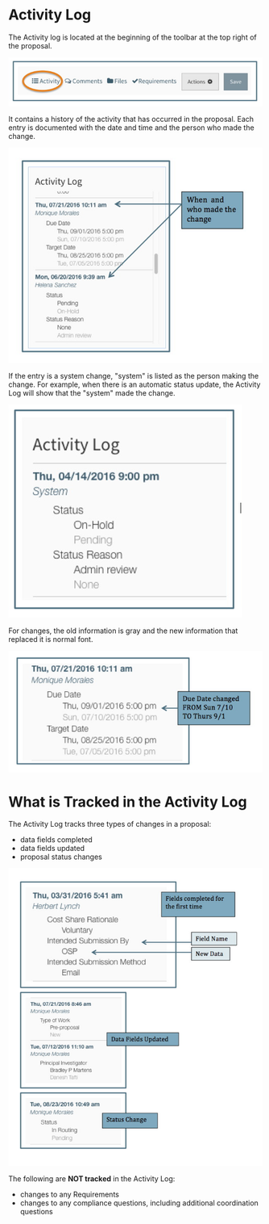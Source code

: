 # Activity Log

The Activity log is located at the beginning of the toolbar at the top right of the proposal.

![Activity Log Location](../images/tools/ToolActivity_LogLocation.jpg)

It contains a history of the activity that has occurred in the proposal.  Each entry is documented with the date and time and the person who made the change.

![When and Who in the Activity Log](../images/tools/ToolActivity_WhenAndWho.jpg)

If the entry is a system change, "system" is listed as the person making the change.  For example, when there is an automatic status update, the Activity Log will show that the "system" made the change.

![System updates to Activity Log](../images/tools/ToolActivity_System.jpg)

For changes, the old information is gray and the new information that replaced it is normal font.

![Tracking the old and new information](../images/tools/ToolActivity_OldAndNew.jpg)


# What is Tracked in the Activity Log

The Activity Log tracks three types of changes in a proposal:

- data fields completed
- data fields updated
- proposal status changes

![Types of changes](../images/tools/ToolActivity_changes.jpg)

The following are **NOT tracked** in the Activity Log:

- changes to any Requirements
- changes to any compliance questions, including additional coordination questions
